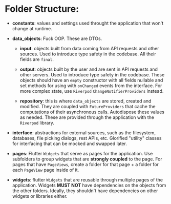 # Folder Structure:

- **constants**: values and settings used throught the application that won't change at runtime.

- **data_objects**: Fuck OOP. These are DTOs.
    - **input**: objects built from data coming from API requests and other sources. Used to introduce type safety in the codebase. All their fields are `final`.

    - **output**: objects built by the user and are sent in API requests and other servers. Used to introduce type safety in the codebase. These objects should have an `empty` constructor with all fields nullable and set methods for using with `onChanged` events from the interface. For more complex state, use `Riverpod` `ChangeNotifierProviders` instead.

    - **repository**: this is where `data_objects` are stored, created and modified. They are coupled with `FutureProviders` that cache the computations of their asynchronous calls. Autodispose these values as needed. These are provided through the application with the `Riverpod` library.

- **interface**: abstractions for external sources, such as the filesystem, databases, file picking dialogs, rest APIs, etc. Glorified "utility" classes for interfacing that can be mocked and swapped later.

- **pages**: Flutter `Widgets` that serve as pages for the application. Use subfolders to group widgets that are **strongly coupled** to the page. For pages that have `PageViews`, create a folder for that page + a folder for each `PageView` page inside of it.

- **widgets**: flutter `Widgets` that are reusable through multiple pages of the application. Widgets **MUST NOT** have dependencies on the objects from the other folders. Ideally, they shouldn't have dependencies on other widgets or libraries either.
